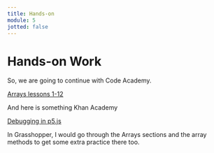 ```yaml
---
title: Hands-on
module: 5
jotted: false
---
```


# Hands-on Work

So, we are going to continue with Code Academy.

[Arrays lessons 1-12](https://www.codecademy.com/courses/introduction-to-javascript/lessons/arrays/exercises/arrays?action=resume_content_item)

And here is something Khan Academy

[Debugging in p5.js](https://www.khanacademy.org/computing/computer-programming/programming/debugging-programs/pt/debugging-with-printlns)

In Grasshopper, I would go through the Arrays sections and the array methods to get some extra practice there too.